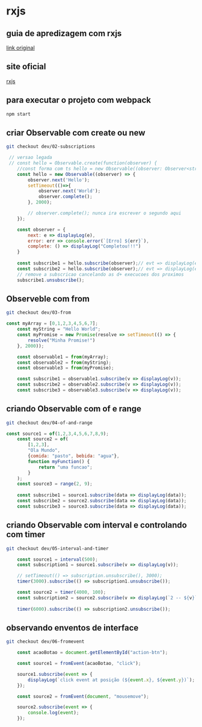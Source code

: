 # rxjs

## guia de apredizagem com rxjs

[link original](https://github.com/kaikcreator/rxjs-school)

## site oficial

[rxjs](https://rxjs.dev/)

## para executar o projeto com webpack

```bash
npm start
```

## criar Observable com create ou new

```bash
git checkout dev/02-subscriptions
```

```js
 // versao legada
 // const hello = Observable.create(function(observer) {
    //const forma com ts hello = new Observable((observer: Observer<string>) => {        
    const hello = new Observable((observer) => {
        observer.next('Hello');
        setTimeout(()=>{
            observer.next('World');
            observer.complete();
        }, 2000);

        // observer.complete(); nunca ira escrever o segundo aqui
    });

    const observer = {
        next: e => displayLog(e),
        error: err => console.error(`[Erro] ${err}`),
        complete: () => displayLog("Completou!!!")
    }
    
    const subscribe1 = hello.subscribe(observer);// evt => displayLog(evt));
    const subscribe2 = hello.subscribe(observer);// evt => displayLog(evt));
    // remove a subscricao cancelando as d+ execucoes dos proximos
    subscribe1.unsubscribe();
```

## Observeble com from

```bash
git checkout dev/03-from
```

```js
const myArray = [0,1,2,3,4,5,6,7];
    const myString = "Hello World";
    const myPromise = new Promise(resolve => setTimeout(() => {
        resolve("Minha Promise!")
    }, 2000));

    const observable1 = from(myArray);
    const observable2 = from(myString);
    const observable3 = from(myPromise);

    const subscribe1 = observable1.subscribe(v => displayLog(v));
    const subscribe2 = observable2.subscribe(v => displayLog(v));
    const subscribe3 = observable3.subscribe(v => displayLog(v));
```

## criando Observable com of e range

```bash
git checkout dev/04-of-and-range
```

```js
const source1 = of(1,2,3,4,5,6,7,8,9);
    const source2 = of(
        [1,2,3],
        "Ola Mundo",
        {comida: "pasto", bebida: "agua"},
        function myFunction() {
            return "uma funcao";
        }
    );
    const source3 = range(2, 9);
    
    const subscribe1 = source1.subscribe(data => displayLog(data));
    const subscribe2 = source2.subscribe(data => displayLog(data));
    const subscribe3 = source3.subscribe(data => displayLog(data));
```

## criando Observable com interval e controlando com timer

```bash
git checkout dev/05-interval-and-timer
```

```js
    const source1 = interval(500);
    const subscription1 = source1.subscribe(v => displayLog(v));

    // setTimeout(() => subscription.unsubscribe(), 3000);
    timer(3000).subscribe(() => subscription1.unsubscribe());

    const source2 = timer(4000, 100);
    const subscription2 = source2.subscribe(v => displayLog(`2 -- ${v}`));
    
    timer(6000).subscribe(() => subscription2.unsubscribe());
```

## observando enventos de interface

```bash
git checkout dev/06-fromevent
```

```js
    const acaoBotao = document.getElementById("action-btn");

    const source1 = fromEvent(acaoBotao, "click");

    source1.subscribe(event => {
        displayLog(`click event at posição (${event.x}, ${event.y})`);
    });

    const source2 = fromEvent(document, "mousemove");

    source2.subscribe(event => {
        console.log(event);
    });
```

